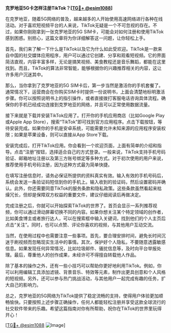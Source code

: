 **克罗地亚5G卡怎样注册TikTok？[[TG💪+ @esim1088](https://t.me/s/esim1088)]**

在克罗地亚，随着5G网络的普及，越来越多的人开始使用高速网络进行各种在线活动。对于喜欢短视频平台的人来说，TikTok无疑是一个不可忽视的存在。不过，如果你刚刚拿到一张克罗地亚的5G SIM卡，可能会对如何注册和使用TikTok感到困惑。别担心，这篇文章将为你详细解答这一问题，让你轻松上手。

首先，我们来了解一下什么是TikTok以及它为什么如此受欢迎。TikTok是一款来自中国的社交媒体应用程序，用户可以通过它创建、分享和观看短视频。它的界面简洁直观，内容丰富多样，无论是搞笑视频、美食教程还是音乐舞蹈，都能在这里找到。而且，TikTok的算法非常智能，能够根据你的兴趣推荐相关的内容，这让许多用户沉迷其中。

那么，当你拿到了克罗地亚的5G SIM卡后，第一步当然是激活你的手机套餐了。通常情况下，运营商会在你购买SIM卡时提供一份说明书，上面会清楚地标明激活步骤。你可以按照说明书上的指引操作，或者直接拨打客服电话咨询具体流程。确保你的手机已经成功连接到克罗地亚的网络，并且可以正常使用数据流量。

接下来就是下载并安装TikTok应用了。打开你的手机应用商店（比如Google Play或Apple App Store），搜索“TikTok”即可找到官方应用程序。点击下载按钮，等待安装完成。如果你的手机是安卓系统，可能需要允许未知来源的应用程序安装权限；如果是苹果设备，则可以直接从App Store下载。

安装完成后，打开TikTok应用。你会看到一个欢迎页面，上面有简单的介绍和指导。点击“注册”按钮，选择适合自己的方式登录。一般来说，TikTok支持手机号码验证、邮箱地址注册以及第三方账号绑定等多种方式。对于初次使用的用户来说，推荐使用手机号码注册，因为这种方式最为简单快捷。

在填写注册信息时，请务必保证所提供的资料真实有效。输入有效的手机号码后，系统会发送一条验证码短信到你的手机上。输入收到的验证码，然后设置密码并确认。此外，你还需要同意TikTok的服务条款和隐私政策。这些条款虽然看起来枯燥冗长，但却是保障双方权益的重要文件，建议仔细阅读后再做决定。

完成注册之后，你就可以开始探索TikTok的世界了。首页会显示一系列推荐视频，你可以通过滑动屏幕切换不同的内容。如果你想关注某个特定领域的创作者，比如美食博主或者旅行达人，可以在搜索框中输入关键词，找到他们的个人主页后点击“关注”。同时，也可以点赞、评论你喜欢的视频，与其他用户互动交流。

当然，在使用过程中也需要注意一些事项。首先，要合理安排时间，避免长时间沉迷于刷视频而忽略现实生活中的事情。其次，保护好个人隐私，不要随意透露敏感信息。如果发现任何异常情况，比如垃圾邮件、骚扰信息等，及时向平台举报处理。最后，尊重他人的创作成果，未经许可不得擅自转载他人作品。

除了基本的操作之外，还有一些小技巧可以帮助你更好地利用TikTok。例如，你可以利用编辑工具添加滤镜、背景音乐、特效等元素，制作出更具创意和个人风格的短视频。另外，还可以参与热门挑战活动，与其他用户一起完成有趣的任务，扩大自己的影响力。

总之，克罗地亚的5G网络为TikTok提供了稳定流畅的支持，使得用户体验更加顺畅愉快。只要按照上述步骤正确操作，任何人都能轻松注册并享受这款全球流行的社交软件带来的乐趣。希望这篇指南对你有所帮助，祝你在TikTok的世界里玩得开心！

[[TG💪+ @esim1088](https://t.me/s/esim1088) ![Image](https://i.postimg.cc/4NQfJmqS/Snipaste-2025-05-13-00-14-12.png)]